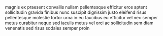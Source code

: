 magnis ex praesent convallis nullam pellentesque efficitur eros aptent
sollicitudin gravida finibus nunc suscipit dignissim justo eleifend risus
pellentesque molestie tortor urna in eu faucibus eu efficitur vel nec semper
metus curabitur neque sed iaculis metus vel orci ac sollicitudin sem diam
venenatis sed risus sodales semper proin